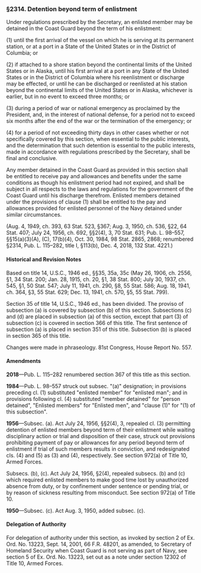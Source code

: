 ### §2314. Detention beyond term of enlistment ###

Under regulations prescribed by the Secretary, an enlisted member may be detained in the Coast Guard beyond the term of his enlistment:

(1) until the first arrival of the vessel on which he is serving at its permanent station, or at a port in a State of the United States or in the District of Columbia; or

(2) if attached to a shore station beyond the continental limits of the United States or in Alaska, until his first arrival at a port in any State of the United States or in the District of Columbia where his reenlistment or discharge may be effected, or until he can be discharged or reenlisted at his station beyond the continental limits of the United States or in Alaska, whichever is earlier, but in no event to exceed three months; or

(3) during a period of war or national emergency as proclaimed by the President, and, in the interest of national defense, for a period not to exceed six months after the end of the war or the termination of the emergency; or

(4) for a period of not exceeding thirty days in other cases whether or not specifically covered by this section, when essential to the public interests, and the determination that such detention is essential to the public interests, made in accordance with regulations prescribed by the Secretary, shall be final and conclusive.

Any member detained in the Coast Guard as provided in this section shall be entitled to receive pay and allowances and benefits under the same conditions as though his enlistment period had not expired, and shall be subject in all respects to the laws and regulations for the government of the Coast Guard until his discharge therefrom. Enlisted members detained under the provisions of clause (1) shall be entitled to the pay and allowances provided for enlisted personnel of the Navy detained under similar circumstances.

(Aug. 4, 1949, ch. 393, 63 Stat. 523, §367; Aug. 3, 1950, ch. 536, §22, 64 Stat. 407; July 24, 1956, ch. 692, §§2(4), 3, 70 Stat. 631; Pub. L. 98–557, §§15(a)(3)(A), (C), 17(b)(4), Oct. 30, 1984, 98 Stat. 2865, 2868; renumbered §2314, Pub. L. 115–282, title I, §113(b), Dec. 4, 2018, 132 Stat. 4221.)

#### Historical and Revision Notes ####

Based on title 14, U.S.C., 1946 ed., §§35, 35a, 35c (May 26, 1906, ch. 2556, §1, 34 Stat. 200; Jan. 28, 1915, ch. 20, §1, 38 Stat. 800; July 30, 1937, ch. 545, §1, 50 Stat. 547; July 11, 1941, ch. 290, §8, 55 Stat. 586; Aug. 18, 1941, ch. 364, §3, 55 Stat. 629; Dec. 13, 1941, ch. 570, §5, 55 Stat. 799).

Section 35 of title 14, U.S.C., 1946 ed., has been divided. The proviso of subsection (a) is covered by subsection (b) of this section. Subsections (c) and (d) are placed in subsection (a) of this section, except that part (3) of subsection (c) is covered in section 366 of this title. The first sentence of subsection (a) is placed in section 351 of this title. Subsection (b) is placed in section 365 of this title.

Changes were made in phraseology. 81st Congress, House Report No. 557.

#### Amendments ####

**2018**—Pub. L. 115–282 renumbered section 367 of this title as this section.

**1984**—Pub. L. 98–557 struck out subsec. "(a)" designation; in provisions preceding cl. (1) substituted "enlisted member" for "enlisted man"; and in provisions following cl. (4) substituted "member detained" for "person detained", "Enlisted members" for "Enlisted men", and "clause (1)" for "(1) of this subsection".

**1956**—Subsec. (a). Act July 24, 1956, §§2(4), 3, repealed cl. (3) permitting detention of enlisted members beyond term of their enlistment while waiting disciplinary action or trial and disposition of their case, struck out provisions prohibiting payment of pay or allowances for any period beyond term of enlistment if trial of such members results in conviction, and redesignated cls. (4) and (5) as (3) and (4), respectively. See section 972(a) of Title 10, Armed Forces.

Subsecs. (b), (c). Act July 24, 1956, §2(4), repealed subsecs. (b) and (c) which required enlisted members to make good time lost by unauthorized absence from duty, or by confinement under sentence or pending trial, or by reason of sickness resulting from misconduct. See section 972(a) of Title 10.

**1950**—Subsec. (c). Act Aug. 3, 1950, added subsec. (c).

#### Delegation of Authority ####

For delegation of authority under this section, as invoked by section 2 of Ex. Ord. No. 13223, Sept. 14, 2001, 66 F.R. 48201, as amended, to Secretary of Homeland Security when Coast Guard is not serving as part of Navy, see section 5 of Ex. Ord. No. 13223, set out as a note under section 12302 of Title 10, Armed Forces.